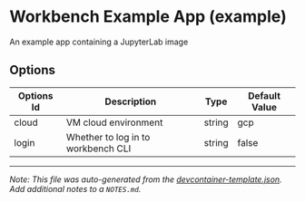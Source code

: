 
# Workbench Example App (example)

An example app containing a JupyterLab image

## Options

| Options Id | Description | Type | Default Value |
|-----|-----|-----|-----|
| cloud | VM cloud environment | string | gcp |
| login | Whether to log in to workbench CLI | string | false |



---

_Note: This file was auto-generated from the [devcontainer-template.json](devcontainer-template.json).  Add additional notes to a `NOTES.md`._
